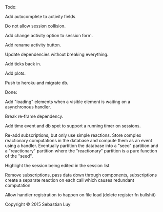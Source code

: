 Todo:

Add autocomplete to activity fields.

Do not allow session collision.

Add change activity option to session form.

Add rename activity button.

Update dependencies without breaking everything.

Add ticks back in.

Add plots.

Push to heroku and migrate db.

Done:

Add "loading" elements when a visible element is waiting on a asynchronous
handler.

Break re-frame dependency.

Add time event and db spot to support a running timer on sessions.

Re-add subscriptions, but only use simple reactions. Store complex reactionary
computations in the database and compute them as an event using a handler.
Eventually partition the database into a "seed" partition and a "reactionary"
partition where the "reactionary" partition is a pure function of the "seed".

Highlight the session being edited in the session list

Remove subscriptions, pass data down through components, subscriptions create
a separate reaction on each call which causes redundant computation

Allow handler registration to happen on file load (delete register fn bullshit)

Copyright © 2015 Sebastian Luy
